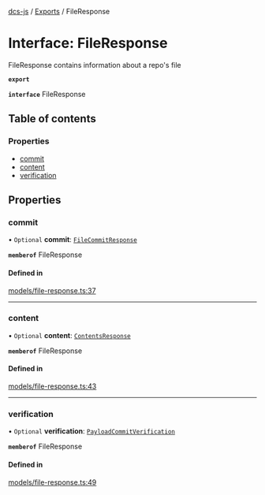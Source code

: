 [dcs-js](../README.md) / [Exports](../modules.md) / FileResponse

# Interface: FileResponse

FileResponse contains information about a repo\'s file

**`export`**

**`interface`** FileResponse

## Table of contents

### Properties

- [commit](FileResponse.md#commit)
- [content](FileResponse.md#content)
- [verification](FileResponse.md#verification)

## Properties

### <a id="commit" name="commit"></a> commit

• `Optional` **commit**: [`FileCommitResponse`](FileCommitResponse.md)

**`memberof`** FileResponse

#### Defined in

[models/file-response.ts:37](https://github.com/unfoldingWord/dcs-js/blob/dd84989/models/file-response.ts#L37)

___

### <a id="content" name="content"></a> content

• `Optional` **content**: [`ContentsResponse`](ContentsResponse.md)

**`memberof`** FileResponse

#### Defined in

[models/file-response.ts:43](https://github.com/unfoldingWord/dcs-js/blob/dd84989/models/file-response.ts#L43)

___

### <a id="verification" name="verification"></a> verification

• `Optional` **verification**: [`PayloadCommitVerification`](PayloadCommitVerification.md)

**`memberof`** FileResponse

#### Defined in

[models/file-response.ts:49](https://github.com/unfoldingWord/dcs-js/blob/dd84989/models/file-response.ts#L49)
